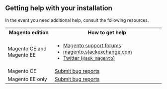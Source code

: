 <h2 id="help">Getting help with your installation</h2>
<p>In the event you need additional help, consult the following resources.</p>

<table>
	<col width="30%">
	<col width="70%">
<tbody>
<tr> 
	<th>Magento edition</th>
	<th>How to get help</th>
</tr>
<tr> 
	<td>Magento CE and Magento EE</td>
	<td><ul><li><a href="http://community.magento.com/" target="_blank">Magento support forums</a></li>
	<li><a href="http://magento.stackexchange.com" target="_blank">magento.stackexchange.com</a></li>
	<li><a href="https://twitter.com/ask_magento" target="_blank">Twitter (<code>@ask_magento</code>)</a></li></ul>
	</td>
</tr>
<tr> 
	<td>Magento CE</td>
	<td><a href="http://www.magentocommerce.com/bug-tracking" target="_blank">Submit bug reports</a></td>
</tr>
<tr> 
	<td>Magento EE only</td>
	<td><a href="http://support.magentocommerce.com" target="_blank">Submit bug reports</a></td>
</tr>
</tbody>
</table>